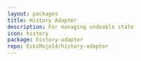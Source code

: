 ```yaml
---
layout: packages
title: History Adapter
description: For managing undoable state
icon: history
package: history-adapter
repo: EskiMojo14/history-adapter
---
```


